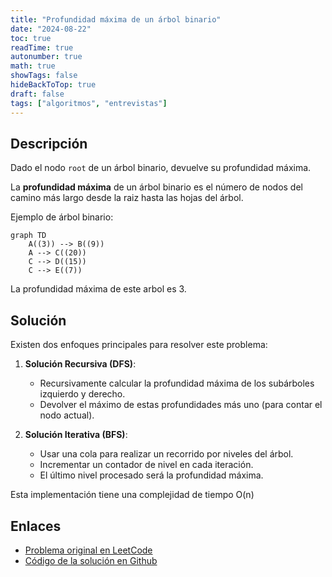 ```yaml
---
title: "Profundidad máxima de un árbol binario"
date: "2024-08-22"
toc: true
readTime: true
autonumber: true
math: true
showTags: false
hideBackToTop: true
draft: false
tags: ["algoritmos", "entrevistas"]
---
```


## Descripción

Dado el nodo `root` de un árbol binario, devuelve su profundidad máxima.

La **profundidad máxima** de un árbol binario es el número de nodos del camino más largo desde la raiz hasta las hojas del árbol.

Ejemplo de árbol binario:

```mermaid
graph TD
    A((3)) --> B((9))
    A --> C((20))
    C --> D((15))
    C --> E((7))
```

La profundidad máxima de este arbol es 3.

## Solución

Existen dos enfoques principales para resolver este problema:

1. **Solución Recursiva (DFS)**:
   - Recursivamente calcular la profundidad máxima de los subárboles izquierdo y derecho.
   - Devolver el máximo de estas profundidades más uno (para contar el nodo actual).

2. **Solución Iterativa (BFS)**:
   - Usar una cola para realizar un recorrido por niveles del árbol.
   - Incrementar un contador de nivel en cada iteración.
   - El último nivel procesado será la profundidad máxima.

Esta implementación tiene una complejidad de tiempo O(n)

## Enlaces

* [Problema original en LeetCode](https://leetcode.com/problems/maximum-depth-of-binary-tree/)
* [Código de la solución en Github](https://github.com/cdgn-coding/leetcode-practice-guide/blob/main/binary_tree/max_depth)